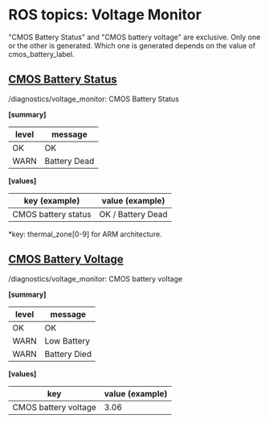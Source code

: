 # ROS topics: Voltage Monitor

"CMOS Battery Status" and "CMOS battery voltage" are exclusive.
Only one or the other is generated.
Which one is generated depends on the value of cmos_battery_label.

## <u>CMOS Battery Status</u>

/diagnostics/voltage_monitor: CMOS Battery Status

<b>[summary]</b>

| level | message      |
| ----- | ------------ |
| OK    | OK           |
| WARN  | Battery Dead |

<b>[values]</b>

| key (example)       | value (example)   |
| ------------------- | ----------------- |
| CMOS battery status | OK / Battery Dead |

\*key: thermal_zone[0-9] for ARM architecture.

## <u>CMOS Battery Voltage</u>

/diagnostics/voltage_monitor: CMOS battery voltage

<b>[summary]</b>

| level | message      |
| ----- | ------------ |
| OK    | OK           |
| WARN  | Low Battery  |
| WARN  | Battery Died |

<b>[values]</b>

| key                  | value (example) |
| -------------------- | --------------- |
| CMOS battery voltage | 3.06            |
